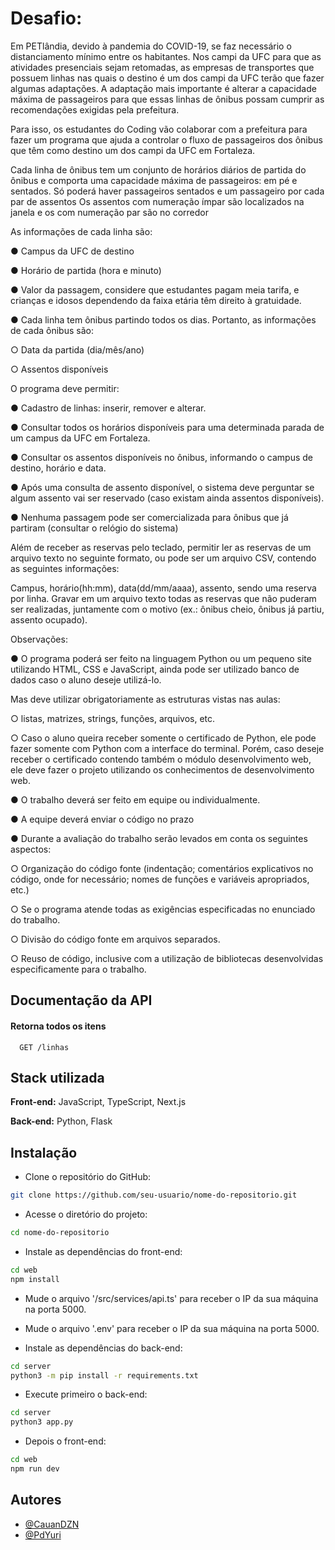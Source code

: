 
# Desafio:

Em PETlândia, devido à pandemia do COVID-19, se faz necessário o
distanciamento mínimo entre os habitantes. Nos campi da UFC para que as atividades
presenciais sejam retomadas, as empresas de transportes que possuem linhas nas quais o
destino é um dos campi da UFC terão que fazer algumas adaptações. A adaptação mais
importante é alterar a capacidade máxima de passageiros para que essas linhas de ônibus
possam cumprir as recomendações exigidas pela prefeitura.

Para isso, os estudantes do Coding vão colaborar com a prefeitura para fazer um
programa que ajuda a controlar o fluxo de passageiros dos ônibus que têm como destino
um dos campi da UFC em Fortaleza.

Cada linha de ônibus tem um conjunto de horários diários de partida do ônibus e
comporta uma capacidade máxima de passageiros: em pé e sentados. Só poderá haver
passageiros sentados e um passageiro por cada par de assentos Os assentos com
numeração ímpar são localizados na janela e os com numeração par são no corredor

As informações de cada linha são:

● Campus da UFC de destino

● Horário de partida (hora e minuto)

● Valor da passagem, considere que estudantes pagam meia tarifa, e crianças e
idosos dependendo da faixa etária têm direito à gratuidade.

● Cada linha tem ônibus partindo todos os dias. Portanto, as informações de cada
ônibus são:

○ Data da partida (dia/mês/ano)

○ Assentos disponíveis




O programa deve permitir:

● Cadastro de linhas: inserir, remover e alterar.

● Consultar todos os horários disponíveis para uma determinada parada de um
campus da UFC em Fortaleza.

● Consultar os assentos disponíveis no ônibus, informando o campus de destino,
horário e data.

● Após uma consulta de assento disponível, o sistema deve perguntar se algum
assento vai ser reservado (caso existam ainda assentos disponíveis).

● Nenhuma passagem pode ser comercializada para ônibus que já partiram (consultar
o relógio do sistema)

Além de receber as reservas pelo teclado, permitir ler as reservas de um arquivo
texto no seguinte formato, ou pode ser um arquivo CSV, contendo as seguintes
informações:

Campus, horário(hh:mm), data(dd/mm/aaaa), assento, sendo uma reserva por linha.
Gravar em um arquivo texto todas as reservas que não puderam ser realizadas, juntamente
com o motivo (ex.: ônibus cheio, ônibus já partiu, assento ocupado).

Observações:

● O programa poderá ser feito na linguagem Python ou um pequeno site utilizando
HTML, CSS e JavaScript, ainda pode ser utilizado banco de dados caso o aluno
deseje utilizá-lo. 

Mas deve utilizar obrigatoriamente as estruturas vistas nas aulas:

○ listas, matrizes, strings, funções, arquivos, etc.

○ Caso o aluno queira receber somente o certificado de Python, ele pode fazer
somente com Python com a interface do terminal. Porém, caso deseje
receber o certificado contendo também o módulo desenvolvimento web, ele
deve fazer o projeto utilizando os conhecimentos de desenvolvimento web.

● O trabalho deverá ser feito em equipe ou individualmente.

● A equipe deverá enviar o código no prazo

● Durante a avaliação do trabalho serão levados em conta os seguintes aspectos:

○ Organização do código fonte (indentação; comentários explicativos no
código, onde for necessário; nomes de funções e variáveis apropriados, etc.)

○ Se o programa atende todas as exigências especificadas no enunciado do
trabalho.

○ Divisão do código fonte em arquivos separados.

○ Reuso de código, inclusive com a utilização de bibliotecas desenvolvidas
especificamente para o trabalho.


## Documentação da API

#### Retorna todos os itens

```http
  GET /linhas
```



## Stack utilizada

**Front-end:** JavaScript, TypeScript, Next.js

**Back-end:** Python, Flask


## Instalação


- Clone o repositório do GitHub:
```bash
git clone https://github.com/seu-usuario/nome-do-repositorio.git
```

- Acesse o diretório do projeto:
```bash
cd nome-do-repositorio
```

- Instale as dependências do front-end:
```bash
cd web
npm install
```

- Mude o arquivo '/src/services/api.ts' para receber o IP da sua máquina na porta 5000.

- Mude o arquivo '.env' para receber o IP da sua máquina na porta 5000.

- Instale as dependências do back-end:
```bash
cd server
python3 -m pip install -r requirements.txt
```

- Execute primeiro o back-end:
```bash
cd server
python3 app.py
```

- Depois o front-end:
```bash
cd web
npm run dev
```
## Autores

- [@CauanDZN](https://www.github.com/CauanDZN)
- [@PdYuri](https://github.com/PdYuri)

